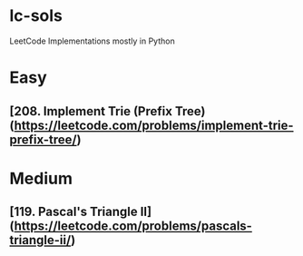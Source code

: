 # lc-sols
LeetCode Implementations mostly in Python

# Easy
## [208. Implement Trie (Prefix Tree)(https://leetcode.com/problems/implement-trie-prefix-tree/)
# Medium
## [119. Pascal's Triangle II] (https://leetcode.com/problems/pascals-triangle-ii/)
